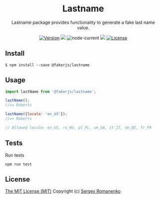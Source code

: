 <h1 align="center">Lastname</h1>
<p align="center">
Lastname package provides functionality to generate a fake last name value.
</p>

<p align="center">
<a href="https://github.com/faker-javascript/lastname/releases"><img alt="Version" src="https://img.shields.io/github/release/faker-javascript/lastname.svg?label=version&color=green"></a> <img src="https://img.shields.io/npm/dt/@fakerjs/lastname"> <img alt="node-current" src="https://img.shields.io/node/v/@fakerjs/lastname"> <a href="https://github.com/faker-javascript/lastname/actions/workflows/ci.yml"><img src="https://github.com/faker-javascript/lastname/actions/workflows/ci.yml/badge.svg"></a> <a href="https://github.com/faker-javascript/lastname"><img src="https://img.shields.io/badge/license-MIT-blue.svg?color=green" alt="License"></a>
</p>

## Install

```
$ npm install --save @fakerjs/lastname
```

## Usage

```js
import lastName from '@fakerjs/lastname';

lastName();
//=> Roberts

lastName({locale: 'en_US'});
//=> Roberts

// Allowed locale: en_US, ru_RU, pl_PL, uk_UA, it_IT, de_DE, fr_FR
```

## Tests

Run tests

```
npm run test
```

## License
[The MIT License (MIT)](https://github.com/faker-javascript/lastname/blob/master/LICENSE)
Copyright (c) [Sergey Romanenko](https://github.com/Awilum)
